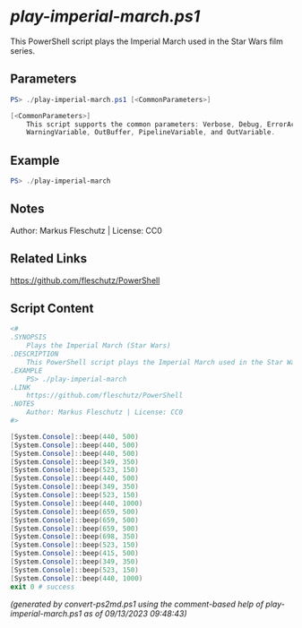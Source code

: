 *play-imperial-march.ps1*
================

This PowerShell script plays the Imperial March used in the Star Wars film series.

Parameters
----------
```powershell
PS> ./play-imperial-march.ps1 [<CommonParameters>]

[<CommonParameters>]
    This script supports the common parameters: Verbose, Debug, ErrorAction, ErrorVariable, WarningAction, 
    WarningVariable, OutBuffer, PipelineVariable, and OutVariable.
```

Example
-------
```powershell
PS> ./play-imperial-march

```

Notes
-----
Author: Markus Fleschutz | License: CC0

Related Links
-------------
https://github.com/fleschutz/PowerShell

Script Content
--------------
```powershell
<#
.SYNOPSIS
	Plays the Imperial March (Star Wars)
.DESCRIPTION
	This PowerShell script plays the Imperial March used in the Star Wars film series.
.EXAMPLE
	PS> ./play-imperial-march
.LINK
	https://github.com/fleschutz/PowerShell
.NOTES
	Author: Markus Fleschutz | License: CC0
#>

[System.Console]::beep(440, 500)      
[System.Console]::beep(440, 500)
[System.Console]::beep(440, 500)       
[System.Console]::beep(349, 350)       
[System.Console]::beep(523, 150)       
[System.Console]::beep(440, 500)       
[System.Console]::beep(349, 350)       
[System.Console]::beep(523, 150)       
[System.Console]::beep(440, 1000)
[System.Console]::beep(659, 500)       
[System.Console]::beep(659, 500)       
[System.Console]::beep(659, 500)       
[System.Console]::beep(698, 350)       
[System.Console]::beep(523, 150)       
[System.Console]::beep(415, 500)       
[System.Console]::beep(349, 350)       
[System.Console]::beep(523, 150)       
[System.Console]::beep(440, 1000)
exit 0 # success
```

*(generated by convert-ps2md.ps1 using the comment-based help of play-imperial-march.ps1 as of 09/13/2023 09:48:43)*
